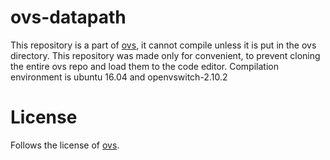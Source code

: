 # ovs-datapath
This repository is a part of [ovs](https://github.com/zhangml/ovs.git), it cannot compile unless it is put in the ovs directory. This repository was made only for convenient, to prevent cloning the entire ovs repo and load them to the code editor.
Compilation environment is ubuntu 16.04 and openvswitch-2.10.2

# License
Follows the license of [ovs](https://github.com/zhangml/ovs.git).
